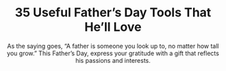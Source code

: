 ---
layout: post
title: 35 Useful Father’s Day Tools That He’ll Love
subtitle: As the saying goes, “A father is someone you look up to, no matter how tall you grow.” This Father’s Day, express your gratitude with a gift that reflects his passions and interests.
header-img: "img/post/2023/09/copied/father-day-tools.jpg"
header-style: text
permalink: "/fathers-day-tools/"
catalog: true
tags:
  - Recipients 
  - Men
---      